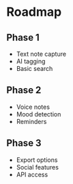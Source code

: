 # Roadmap

## Phase 1
- Text note capture
- AI tagging
- Basic search

## Phase 2
- Voice notes
- Mood detection
- Reminders

## Phase 3
- Export options
- Social features
- API access
